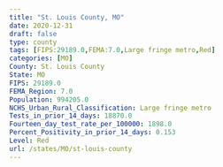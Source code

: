 ```yaml
---
title: "St. Louis County, MO"
date: 2020-12-31
draft: false
type: county
tags: [FIPS:29189.0,FEMA:7.0,Large fringe metro,Red]
categories: [MO]
County: St. Louis County
State: MO
FIPS: 29189.0
FEMA_Region: 7.0
Population: 994205.0
NCHS_Urban_Rural_Classification: Large fringe metro
Tests_in_prior_14_days: 18870.0
Fourteen_day_test_rate_per_100000: 1898.0
Percent_Positivity_in_prior_14_days: 0.153
Level: Red
url: /states/MO/st-louis-county
---
```



